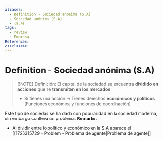 ```yaml
---
aliases:
  - Definition - Sociedad anónima (S.A)
  - Sociedad anónima (S.A)
  - (S.A)
tags:
  - review
  - Empresa
References: 
cssclasses:
---
```

# Definition - Sociedad anónima (S.A)

> [!NOTE] Definición:
> El capital de la sociedad se encuentra **dividido en acciones** que se **transmiten en los mercados**
> + Si tienes una acción → Tienes derechos **económicos y políticos** (Funciones económica y funciones de coordinación)

Este tipo de sociedad se ha dado con popularidad en la sociedad moderna, sin embargo conlleva un problema: 
**Remarks:** 
+ Al dividir entre lo político y económico en la S.A aparece el [[1726315729 - Problem - Problema de agente|Problema de agente]]
